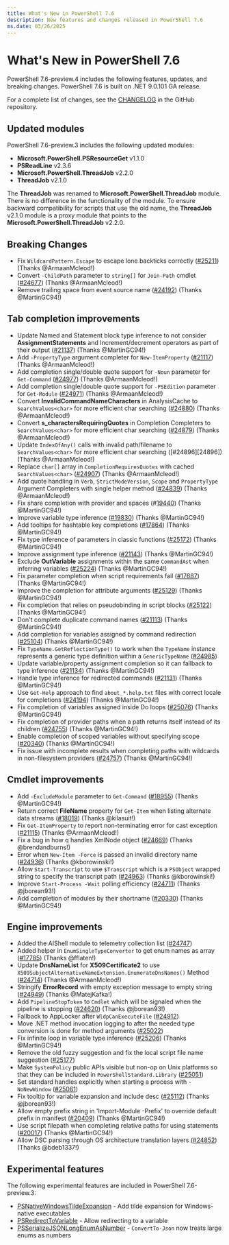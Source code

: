 ```yaml
---
title: What's New in PowerShell 7.6
description: New features and changes released in PowerShell 7.6
ms.date: 03/26/2025
---
```


# What's New in PowerShell 7.6

PowerShell 7.6-preview.4 includes the following features, updates, and breaking changes. PowerShell
7.6 is built on .NET 9.0.101 GA release.

For a complete list of changes, see the [CHANGELOG][04] in the GitHub repository.

## Updated modules

PowerShell 7.6-preview.3 includes the following updated modules:

- **Microsoft.PowerShell.PSResourceGet** v1.1.0
- **PSReadLine** v2.3.6
- **Microsoft.PowerShell.ThreadJob** v2.2.0
- **ThreadJob** v2.1.0

The **ThreadJob** was renamed to **Microsoft.PowerShell.ThreadJob** module. There is no difference
in the functionality of the module. To ensure backward compatibility for scripts that use the old
name, the **ThreadJob** v2.1.0 module is a proxy module that points to the
**Microsoft.PowerShell.ThreadJob** v2.2.0.

## Breaking Changes

- Fix `WildcardPattern.Escape` to escape lone backticks correctly ([#25211][25211]) (Thanks
  @ArmaanMcleod!)
- Convert `-ChildPath` parameter to `string[]` for `Join-Path` cmdlet ([#24677][24677]) (Thanks
  @ArmaanMcleod!)
- Remove trailing space from event source name ([#24192][24192]) (Thanks @MartinGC94!)

## Tab completion improvements

- Update Named and Statement block type inference to not consider **AssignmentStatements** and
  Increment/decrement operators as part of their output ([#21137][21137]) (Thanks @MartinGC94!)
- Add `-PropertyType` argument completer for `New-ItemProperty` ([#21117][21117]) (Thanks
  @ArmaanMcleod!)
- Add completion single/double quote support for `-Noun` parameter for `Get-Command`
  ([#24977][24977]) (Thanks @ArmaanMcleod!)
- Add completion single/double quote support for `-PSEdition` parameter for `Get-Module`
  ([#24971][24971]) (Thanks @ArmaanMcleod!)
- Convert **InvalidCommandNameCharacters** in AnalysisCache to `SearchValues<char>` for more
  efficient char searching ([#24880][24880]) (Thanks @ArmaanMcleod!)
- Convert **s_charactersRequiringQuotes** in Completion Completers to `SearchValues<char>` for more
  efficient char searching ([#24879][24879]) (Thanks @ArmaanMcleod!)
- Update `IndexOfAny()` calls with invalid path/filename to `SearchValues<char>` for more efficient
  char searching ([#24896][24896]) (Thanks @ArmaanMcleod!)
- Replace `char[]` array in `CompletionRequiresQuotes` with cached `SearchValues<char>`
  ([#24907][24907]) (Thanks @ArmaanMcleod!)
- Add quote handling in `Verb`, `StrictModeVersion`, `Scope` and `PropertyType` Argument
  Completers with single helper method ([#24839][24839]) (Thanks @ArmaanMcleod!)
- Fix share completion with provider and spaces (#[19440][19440]) (Thanks @MartinGC94!)
- Improve variable type inference ([#19830][19830]) (Thanks @MartinGC94!)
- Add tooltips for hashtable key completions ([#17864][17864]) (Thanks @MartinGC94!)
- Fix type inference of parameters in classic functions ([#25172][25172]) (Thanks @MartinGC94!)
- Improve assignment type inference ([#21143][21143]) (Thanks @MartinGC94!)
- Exclude **OutVariable** assignments within the same `CommandAst` when inferring variables
  ([#25224][25224]) (Thanks @MartinGC94!)
- Fix parameter completion when script requirements fail ([#17687][17687]) (Thanks @MartinGC94!)
- Improve the completion for attribute arguments ([#25129][25129]) (Thanks @MartinGC94!)
- Fix completion that relies on pseudobinding in script blocks ([#25122][25122]) (Thanks
  @MartinGC94!)
- Don't complete duplicate command names ([#21113][21113]) (Thanks @MartinGC94!)
- Add completion for variables assigned by command redirection ([#25104][25104]) (Thanks
  @MartinGC94!)
- Fix `TypeName.GetReflectionType()` to work when the `TypeName` instance represents a generic type
  definition within a `GenericTypeName` ([#24985][24985])
- Update variable/property assignment completion so it can fallback to type inference
  ([#21134][21134]) (Thanks @MartinGC94!)
- Handle type inference for redirected commands ([#21131][21131]) (Thanks @MartinGC94!)
- Use `Get-Help` approach to find `about_*.help.txt` files with correct locale for completions
  ([#24194][24194]) (Thanks @MartinGC94!)
- Fix completion of variables assigned inside Do loops ([#25076][25076]) (Thanks @MartinGC94!)
- Fix completion of provider paths when a path returns itself instead of its children
  ([#24755][24755]) (Thanks @MartinGC94!)
- Enable completion of scoped variables without specifying scope ([#20340][20340]) (Thanks
  @MartinGC94!)
- Fix issue with incomplete results when completing paths with wildcards in non-filesystem providers
  ([#24757][24757]) (Thanks @MartinGC94!)

## Cmdlet improvements

- Add `-ExcludeModule` parameter to `Get-Command` ([#18955][18955]) (Thanks @MartinGC94!)
- Return correct **FileName** property for `Get-Item` when listing alternate data streams
  ([#18019][18019]) (Thanks @kilasuit!)
- Fix `Get-ItemProperty` to report non-terminating error for cast exception ([#21115][21115])
  (Thanks @ArmaanMcleod!)
- Fix a bug in how q handles XmlNode object ([#24669][24669]) (Thanks @brendandburns!)
- Error when `New-Item -Force` is passed an invalid directory name ([#24936][24936]) (Thanks
  @kborowinski!)
- Allow `Start-Transcript` to use `$Transcript` which is a `PSObject` wrapped string to specify the
  transcript path ([#24963][24963]) (Thanks @kborowinski!)
- Improve `Start-Process -Wait` polling efficiency ([#24711][24711]) (Thanks @jborean93!)
- Add completion of modules by their shortname ([#20330][20330]) (Thanks @MartinGC94!)

## Engine improvements

- Added the AIShell module to telemetry collection list ([#24747][24747])
- Added helper in `EnumSingleTypeConverter` to get enum names as array ([#17785][17785]) (Thanks
  @fflaten!)
- Update **DnsNameList** for **X509Certificate2** to use
  `X509SubjectAlternativeNameExtension.EnumerateDnsNames()` Method ([#24714][24714]) (Thanks
  @ArmaanMcleod!)
- Stringify **ErrorRecord** with empty exception message to empty string ([#24949][24949]) (Thanks
  @MatejKafka!)
- Add `PipelineStopToken` to `Cmdlet` which will be signaled when the pipeline is stopping
  ([#24620][24620]) (Thanks @jborean93!)
- Fallback to AppLocker after `WldpCanExecuteFile` ([#24912][24912])
- Move .NET method invocation logging to after the needed type conversion is done for method
  arguments ([#25022][25022])
- Fix infinite loop in variable type inference ([#25206][25206]) (Thanks @MartinGC94!)
- Remove the old fuzzy suggestion and fix the local script file name suggestion ([#25177][25177])
- Make `SystemPolicy` public APIs visible but non-op on Unix platforms so that they can be included
  in `PowerShellStandard.Library` ([#25051][25051])
- Set standard handles explicitly when starting a process with `-NoNewWindow` ([#25061][25061])
- Fix tooltip for variable expansion and include desc ([#25112][25112]) (Thanks @jborean93!)
- Allow empty prefix string in 'Import-Module -Prefix' to override default prefix in manifest
  ([#20409][20409]) (Thanks @MartinGC94!)
- Use script filepath when completing relative paths for using statements ([#20017][20017]) (Thanks
  @MartinGC94!)
- Allow DSC parsing through OS architecture translation layers ([#24852][24852]) (Thanks @bdeb1337!)

## Experimental features

The following experimental features are included in PowerShell 7.6-preview.3:

- [PSNativeWindowsTildeExpansion][01] - Add tilde expansion for Windows-native executables
- [PSRedirectToVariable][02] - Allow redirecting to a variable
- [PSSerializeJSONLongEnumAsNumber][03] - `ConvertTo-Json` now treats large enums as numbers

<!-- end of content -->
<!-- reference links -->
[01]: ../learn/experimental-features.md#psnativewindowstildeexpansion
[02]: ../learn/experimental-features.md#psredirecttovariable
[03]: ../learn/experimental-features.md#psserializejsonlongenumasnumber
[04]: https://github.com/PowerShell/PowerShell/blob/master/CHANGELOG/preview.md

[17687]: https://github.com/PowerShell/PowerShell/pull/17687
[17785]: https://github.com/PowerShell/PowerShell/pull/17785
[17864]: https://github.com/PowerShell/PowerShell/pull/17864
[18019]: https://github.com/PowerShell/PowerShell/pull/18019
[18955]: https://github.com/PowerShell/PowerShell/pull/18955
[19440]: https://github.com/PowerShell/PowerShell/pull/19440
[19830]: https://github.com/PowerShell/PowerShell/pull/19830
[20017]: https://github.com/PowerShell/PowerShell/pull/20017
[20330]: https://github.com/PowerShell/PowerShell/pull/20330
[20340]: https://github.com/PowerShell/PowerShell/pull/20340
[20409]: https://github.com/PowerShell/PowerShell/pull/20409
[21113]: https://github.com/PowerShell/PowerShell/pull/21113
[21115]: https://github.com/PowerShell/PowerShell/pull/21115
[21117]: https://github.com/PowerShell/PowerShell/pull/21117
[21131]: https://github.com/PowerShell/PowerShell/pull/21131
[21134]: https://github.com/PowerShell/PowerShell/pull/21134
[21137]: https://github.com/PowerShell/PowerShell/pull/21137
[21143]: https://github.com/PowerShell/PowerShell/pull/21143
[24192]: https://github.com/PowerShell/PowerShell/pull/24192
[24194]: https://github.com/PowerShell/PowerShell/pull/24194
[24620]: https://github.com/PowerShell/PowerShell/pull/24620
[24669]: https://github.com/PowerShell/PowerShell/pull/24669
[24677]: https://github.com/PowerShell/PowerShell/pull/24677
[24711]: https://github.com/PowerShell/PowerShell/pull/24711
[24714]: https://github.com/PowerShell/PowerShell/pull/24714
[24747]: https://github.com/PowerShell/PowerShell/pull/24747
[24755]: https://github.com/PowerShell/PowerShell/pull/24755
[24757]: https://github.com/PowerShell/PowerShell/pull/24757
[24839]: https://github.com/PowerShell/PowerShell/pull/24839
[24852]: https://github.com/PowerShell/PowerShell/pull/24852
[24879]: https://github.com/PowerShell/PowerShell/pull/24879
[24880]: https://github.com/PowerShell/PowerShell/pull/24880
[24907]: https://github.com/PowerShell/PowerShell/pull/24907
[24912]: https://github.com/PowerShell/PowerShell/pull/24912
[24936]: https://github.com/PowerShell/PowerShell/pull/24936
[24949]: https://github.com/PowerShell/PowerShell/pull/24949
[24963]: https://github.com/PowerShell/PowerShell/pull/24963
[24971]: https://github.com/PowerShell/PowerShell/pull/24971
[24977]: https://github.com/PowerShell/PowerShell/pull/24977
[24985]: https://github.com/PowerShell/PowerShell/pull/24985
[25022]: https://github.com/PowerShell/PowerShell/pull/25022
[25051]: https://github.com/PowerShell/PowerShell/pull/25051
[25061]: https://github.com/PowerShell/PowerShell/pull/25061
[25076]: https://github.com/PowerShell/PowerShell/pull/25076
[25104]: https://github.com/PowerShell/PowerShell/pull/25104
[25112]: https://github.com/PowerShell/PowerShell/pull/25112
[25122]: https://github.com/PowerShell/PowerShell/pull/25122
[25129]: https://github.com/PowerShell/PowerShell/pull/25129
[25172]: https://github.com/PowerShell/PowerShell/pull/25172
[25177]: https://github.com/PowerShell/PowerShell/pull/25177
[25206]: https://github.com/PowerShell/PowerShell/pull/25206
[25211]: https://github.com/PowerShell/PowerShell/pull/25211
[25224]: https://github.com/PowerShell/PowerShell/pull/25224

